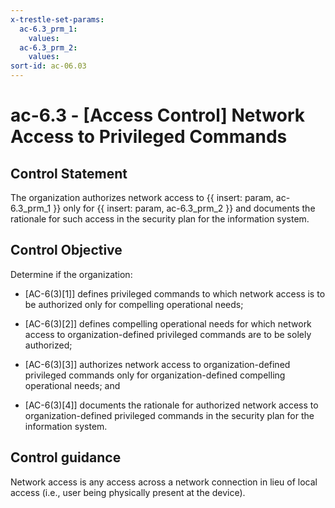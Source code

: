 ```yaml
---
x-trestle-set-params:
  ac-6.3_prm_1:
    values:
  ac-6.3_prm_2:
    values:
sort-id: ac-06.03
---
```


# ac-6.3 - \[Access Control\] Network Access to Privileged Commands

## Control Statement

The organization authorizes network access to {{ insert: param, ac-6.3_prm_1 }} only for {{ insert: param, ac-6.3_prm_2 }} and documents the rationale for such access in the security plan for the information system.

## Control Objective

Determine if the organization:

- \[AC-6(3)[1]\] defines privileged commands to which network access is to be authorized only for compelling operational needs;

- \[AC-6(3)[2]\] defines compelling operational needs for which network access to organization-defined privileged commands are to be solely authorized;

- \[AC-6(3)[3]\] authorizes network access to organization-defined privileged commands only for organization-defined compelling operational needs; and

- \[AC-6(3)[4]\] documents the rationale for authorized network access to organization-defined privileged commands in the security plan for the information system.

## Control guidance

Network access is any access across a network connection in lieu of local access (i.e., user being physically present at the device).
